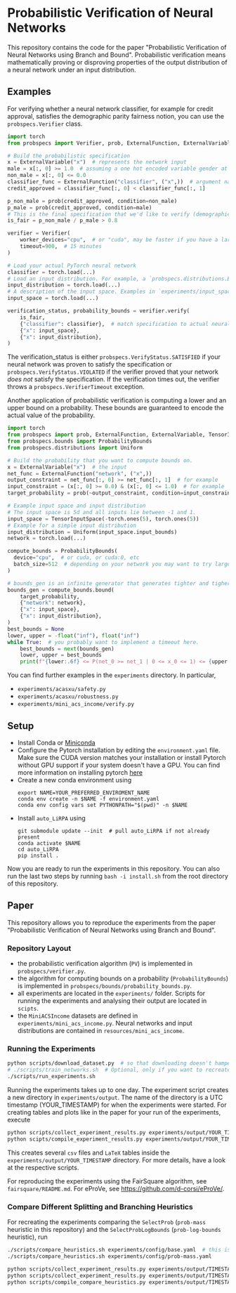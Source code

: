# Probabilistic Verification of Neural Networks
This repository contains the code for the paper "Probabilistic Verification of Neural Networks using Branch and Bound".
Probabilistic verification means mathematically proving or disproving properties of the output distribution of a neural network under an input distribution.

## Examples

For verifying whether a neural network classifier, for example for credit approval, 
satisfies the demographic parity fairness notion, you can use the `probspecs.Verifier` class.
```python
import torch
from probspecs import Verifier, prob, ExternalFunction, ExternalVariable 

# Build the probabilistic specification
x = ExternalVariable("x")  # represents the network input
male = x[:, 0] >= 1.0  # assuming a one hot encoded variable gender at indices 0 - 2
non_male = x[:, 0] <= 0.0
classifier_func = ExternalFunction("classifier", ("x",))  # argument name needs to match the input variable
credit_approved = classifier_func[:, 0] < classifier_func[:, 1]

p_non_male = prob(credit_approved, condition=non_male)
p_male = prob(credit_approved, condition=male)
# This is the final specification that we'd like to verify (demographic parity)
is_fair = p_non_male / p_male > 0.8

verifier = Verifier(
    worker_devices="cpu",  # or "cuda", may be faster if you have a large neural network 
    timeout=900,  # 15 minutes
)

# Load your actual PyTorch neural network
classifier = torch.load(...)
# Load an input distribution. For example, a `probspecs.distributions.BayesianNet`
input_distribution = torch.load(...)
# A description of the input space. Examples in `experiments/input_spaces.py`.
input_space = torch.load(...)

verification_status, probability_bounds = verifier.verify(
    is_fair,
    {"classifier": classifier},  # match specification to actual neural networks
    {"x": input_space},
    {"x": input_distribution},
)
```
The verification_status is either `probspecs.VerifyStatus.SATISFIED` if your
neural network was proven to satisfy the specification or
`probspecs.VerifyStatus.VIOLATED` if the verifier proved that your network
*does not* satisfy the specification.
If the verification times out, the verifier throws a `probspecs.VerifierTimeout` exception.

Another application of probabilistic verification is computing a lower and an upper bound
on a probability.
These bounds are guaranteed to encode the actual value of the probability.
```python
import torch
from probspecs import prob, ExternalFunction, ExternalVariable, TensorInputSpace
from probspecs.bounds import ProbabilityBounds
from probspecs.distributions import Uniform

# Build the probability that you want to compute bounds on.
x = ExternalVariable("x")  # the input
net_func = ExternalFunction("network", ("x",))
output_constraint = net_func[:, 0] >= net_func[:, 1]  # for example
input_constraint = (x[:, 0] >= 0.0) & (x[:, 0] <= 1.0)  # for example
target_probability = prob(~output_constraint, condition=input_constraint)

# Example input space and input distribution
# The input space is 5d and all inputs lie between -1 and 1.
input_space = TensorInputSpace(-torch.ones(5), torch.ones(5))
# Example for a simple input distribution
input_distribution = Uniform(input_space.input_bounds)
network = torch.load(...)

compute_bounds = ProbabilityBounds(
  device="cpu",  # or cuda, or cuda:0, etc
  batch_size=512  # depending on your network you may want to try larger or smaller values
)

# bounds_gen is an infinite generator that generates tighter and tigher bounds.
bounds_gen = compute_bounds.bound(
    target_probability,
    {"network": network},
    {"x": input_space},
    {"x": input_distribution},
)
best_bounds = None
lower, upper = -float("inf"), float("inf")
while True:  # you probably want to implement a timeout here.
    best_bounds = next(bounds_gen)
    lower, upper = best_bounds
    print(f"{lower:.6f} <= P(net_0 >= net_1 | 0 <= x_0 <= 1) <= {upper:.6f}")
```
You can find further examples in the `experiments` directory.
In particular,
 - `experiments/acasxu/safety.py`
 - `experiments/acasxu/robustness.py`
 - `experiments/mini_acs_income/verify.py`

## Setup
- Install Conda or [Miniconda](https://docs.conda.io/en/latest/miniconda.html)
- Configure the Pytorch installation by editing the `environment.yaml` file.
  Make sure the CUDA version matches your installation or install Pytorch without
  GPU support if your system doesn't have a GPU.
  You can find more information on installing pytorch 
  [here](https://pytorch.org/get-started/previous-versions/#v1121)
- Create a new conda environment using
  ```shell
  export NAME=YOUR_PREFERRED_ENVIROMENT_NAME
  conda env create -n $NAME -f environment.yaml
  conda env config vars set PYTHONPATH="$(pwd)" -n $NAME 
  ```
- Install `auto_LiRPA` using
  ```shell
  git submodule update --init  # pull auto_LiRPA if not already present
  conda activate $NAME
  cd auto_LiRPA
  pip install .
  ```
Now you are ready to run the experiments in this repository.
You can also run the last two steps by running `bash -i install.sh` 
from the root directory of this repository.

## Paper 
This repository allows you to reproduce the experiments from the paper "Probabilistic Verification of Neural Networks using Branch and Bound".

### Repository Layout
 - the probabilistic verification algorithm (`PV`) is implemented in `probspecs/verifier.py`.
 - the algorithm for computing bounds on a probability (`ProbabilityBounds`) is implemented in `probspecs/bounds/probability_bounds.py`.
 - all experiments are located in the `experiments/` folder. Scripts for running the experiments and analysing their output are located in `scipts`.
 - the `MiniACSIncome` datasets are defined in `experiments/mini_acs_income.py`. Neural networks and input distributions are contained in `resources/mini_acs_income`.

### Running the Experiments
```bash
python scripts/download_dataset.py  # so that downloading doesn't hamper with hard timeouts
# ./scripts/train_networks.sh  # Optional, only if you want to recreate the networks
./scripts/run_experiments.sh
```
Running the experiments takes up to one day.
The experiment script creates a new directory in `experiments/output`.
The name of the directory is a UTC timestamp (YOUR_TIMESTAMP) for when the experiments were started.
For creating tables and plots like in the paper for your run of the experiments, execute
```bash
python scripts/collect_experiment_results.py experiments/output/YOUR_TIMESTAMP
python scipts/compile_experiment_results.py experiments/output/YOUR_TIMESTAMP
```
This creates several `csv` files and `LaTeX` tables inside the `experiments/output/YOUR_TIMESTAMP` directory.
For more details, have a look at the respective scripts.

For reproducing the experiments using the FairSquare algorithm, see `fairsquare/README.md`.
For eProVe, see https://github.com/d-corsi/eProVe/.

### Compare Different Splitting and Branching Heuristics
For recreating the experiments comparing the `SelectProb` (`prob-mass` heuristic in this repository) 
and the `SelectProbLogBounds` (`prob-log-bounds` heuristic), run
```bash
./scripts/compare_heuristics.sh experiments/config/base.yaml  # this is prob-log-bounds
./scripts/compare_heuristics.sh experiments/config/prob-mass.yaml

python scripts/collect_experiment_results.py experiments/output/TIMESTAMP_BASE
python scripts/collect_experiment_results.py experiments/output/TIMESTAMP_PROB_MASS
python scripts/compile_compare_heuristics.py experiments/output/TIMESTAMP_BASE experiments/output/TIMESTAMP_PROB_MASS
```
